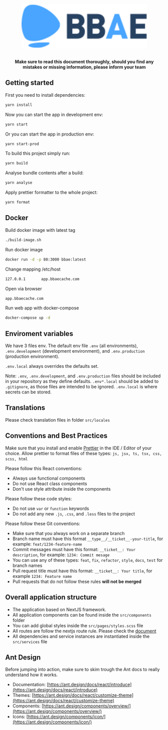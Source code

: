 <p align="center"><br><br><img width="400" src="static/images/logo/pc_bbae.png"/><br><br></p>

<p align="center"><b>Make sure to read this document thoroughly, should you find any mistakes or missing information, please inform your team</b></p>

## Getting started

First you need to install dependencies:

```bash
yarn install
```

Now you can start the app in development env:

```bash
yarn start
```

Or you can start the app in production env:

```bash
yarn start-prod
```

To build this project simply run:

```bash
yarn build
```

Analyse bundle contents after a build:

```bash
yarn analyse
```

Apply prettier formatter to the whole project:

```bash
yarn format
```

## Docker

Build docker image with latest tag

```bash
./build-image.sh
```

Run docker image

```bash
docker run -d -p 80:3000 bbae:latest
```

Change mapping /etc/host

```bash
127.0.0.1       app.bbaecache.com
```

Open via browser

```bash
app.bbaecache.com
```

Run web app with docker-compose

```bash
docker-compose up -d
```

## Enviroment variables

We have 3 files env. The default env file `.env` (all environments), `.env.development` (development environment), and `.env.production` (production environment).

`.env.local` always overrides the defaults set.

Note: `.env`, `.env.development`, and `.env.production` files should be included in your repository as they define defaults. `.env*.local` should be added to `.gitignore`, as those files are intended to be ignored. `.env.local` is where secrets can be stored.

## Translations

Please check translation files in folder `src/locales`

## Conventions and Best Practices

Make sure that you install and enable [Prettier](https://prettier.io/) in the IDE / Editor of your choice. Allow prettier to format files of these types: `js, jsx, ts, tsx, css, scss, html`

Please follow this React conventions:

- Always use functional components
- Do not use React class components
- Don't use style attribute inside the components

Please follow these code styles:

- Do not use `var` or `function` keywords
- Do not add any new `.js`, `.css`, and `.less` files to the project

Please follow these Git conventions:

- Make sure that you always work on a separate branch
- Branch name must have this format `__type__/__ticket__-your-title`, for example: `feat/1234-feature-name`
- Commit messages must have this format: `__ticket__: Your description`, for example: `1234: Commit mesage`
- You can use any of these types: `feat`, `fix`, `refactor`, `style`, `docs`, `test` for branch names
- Pull request title must have this format: `__ticket__: Your title`, for example `1234: Feature name`
- Pull requests that do not follow these rules **will not be merged**

## Overall application structure

- The application based on NextJS framework.
- All application components can be found inside the `src/components` folder
- You can add global styles inside the `src/pages/styles.scss` file
- All routes are follow the nextjs route rule. Please check the [document](https://nextjs.org/docs/routing/introduction)
- All dependencies and service instances are instantiated inside the `src/services` file

## Ant Design

Before jumping into action, make sure to skim trough the Ant docs to really understand how it works.

- Documentation: [https://ant.design/docs/react/introduce](https://ant.design/docs/react/introduce)
- Themes: [https://ant.design/docs/react/customize-theme](https://ant.design/docs/react/customize-theme)
- Components: [https://ant.design/components/overview/](https://ant.design/components/overview/)
- Icons: [https://ant.design/components/icon/](https://ant.design/components/icon/)
